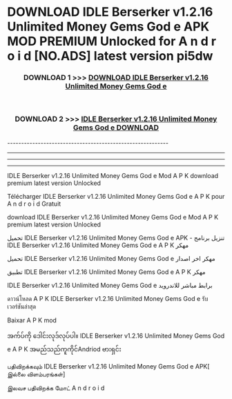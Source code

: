 # DOWNLOAD IDLE Berserker v1.2.16 Unlimited Money Gems God e  APK MOD PREMIUM Unlocked for A n d r o i d [NO.ADS] latest version pi5dw 



<div align="center">

<h3>DOWNLOAD 1 >>> <a href="https://getmod2.web.app/?judul=IDLE Berserker v1.2.16 Unlimited Money Gems God e ">DOWNLOAD IDLE Berserker v1.2.16 Unlimited Money Gems God e </a></h3><br>

<h3>DOWNLOAD 2 >>> <a href="https://getmod2.web.app/?judul=IDLE Berserker v1.2.16 Unlimited Money Gems God e ">IDLE Berserker v1.2.16 Unlimited Money Gems God e  DOWNLOAD </a></h3>

</div>
----------------------------------------------------------

----------------------------------------------------------

----------------------------------------------------------

----------------------------------------------------------

IDLE Berserker v1.2.16 Unlimited Money Gems God e  Mod A P K download premium latest version Unlocked

Télécharger IDLE Berserker v1.2.16 Unlimited Money Gems God e  A P K pour A n d r o i d Gratuit

download IDLE Berserker v1.2.16 Unlimited Money Gems God e  Mod A P K premium latest version Unlocked

تحميل IDLE Berserker v1.2.16 Unlimited Money Gems God e  APK - تنزيل برنامج IDLE Berserker v1.2.16 Unlimited Money Gems God e  A P K مهكر

تحميل IDLE Berserker v1.2.16 Unlimited Money Gems God e  مهكر اخر اصدار

تطبيق IDLE Berserker v1.2.16 Unlimited Money Gems God e  A P K مهكر

IDLE Berserker v1.2.16 Unlimited Money Gems God e  برابط مباشر للاندرويد

ดาวน์โหลด A P K IDLE Berserker v1.2.16 Unlimited Money Gems God e  รับเวอร์ชันล่าสุด

Baixar A P K mod

အက်ပ်ကို ဒေါင်းလုဒ်လုပ်ပါ။ IDLE Berserker v1.2.16 Unlimited Money Gems God e  A P K အမည်သည်ကူကိုင်Andriod ဗားရှင်း

பதிவிறக்கவும் IDLE Berserker v1.2.16 Unlimited Money Gems God e  APK[ இல்லை விளம்பரங்கள்] 
 
இலவச பதிவிறக்க மோட் A n d r o i d



